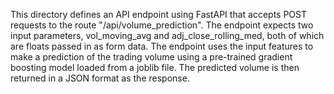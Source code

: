 This directory defines an API endpoint using FastAPI that accepts POST requests to the route "/api/volume_prediction". The endpoint expects two input parameters, vol_moving_avg and adj_close_rolling_med, both of which are floats passed in as form data. The endpoint uses the input features to make a prediction of the trading volume using a pre-trained gradient boosting model loaded from a joblib file. The predicted volume is then returned in a JSON format as the response.
